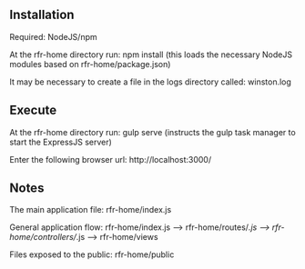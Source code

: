 
Installation
------------

  Required:  NodeJS/npm

  At the rfr-home directory run:  npm install
    (this loads the necessary NodeJS modules based on rfr-home/package.json)

  It may be necessary to create a file in the logs directory called: winston.log
  
Execute
-------
  
  At the rfr-home directory run: gulp serve
    (instructs the gulp task manager to start the ExpressJS server)

  Enter the following browser url:  http://localhost:3000/
  
Notes
-----

  The main application file:  rfr-home/index.js
  
  General application flow: 
    rfr-home/index.js --> rfr-home/routes/*.js --> rfr-home/controllers/*.js --> rfr-home/views
    
  Files exposed to the public:  rfr-home/public
  
  
